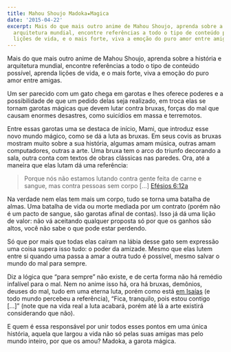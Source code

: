 ```yaml
---
title: Mahou Shoujo Madoka★Magica
date: '2015-04-22'
excerpt: Mais do que mais outro anime de Mahou Shoujo, aprenda sobre a história e 
  arquitetura mundial, encontre referências a todo o tipo de conteúdo possível, aprenda
  lições de vida, e o mais forte, viva a emoção do puro amor entre amigas.
---
```




Mais do que mais outro anime de Mahou Shoujo, aprenda sobre a história
e  arquitetura mundial, encontre referências a todo o tipo de conteúdo
possível, aprenda lições de vida, e o mais forte, viva a emoção do puro
amor entre amigas.

Um ser parecido com um gato chega em garotas e lhes oferece poderes e a
possibilidade de que um pedido delas seja realizado, em troca elas se
tornam garotas mágicas que devem lutar contra bruxas, forças do mal que
causam enormes desastres, como suicídios em massa e terremotos.

Entre essas garotas uma se destaca de início, Mami, que introduz esse
novo mundo mágico, como se dá a luta as bruxas. Em seus covis as bruxas
mostram muito sobre a sua história, algumas amam música, outras amam
computadores, outras a arte. Uma bruxa tem o arco do triunfo decorando a
sala, outra conta com textos de obras clássicas nas paredes. Ora, até a
maneira que elas lutam dá uma referência:

> Porque nós não estamos lutando contra gente feita de carne e sangue,
> mas contra pessoas sem corpo \[…\]
> [Efésios 6:12a](https://adorai.tk/ef6:12-viva)

Na verdade nem elas tem mais um corpo, tudo se torna uma batalha de
almas. Uma batalha de vida ou morte mediada por um contrato (porém não é
um pacto de sangue, são garotas afinal de contas). Isso já dá uma lição
de valor: não vá aceitando qualquer proposta só por que os ganhos são
altos, você não sabe o que pode estar perdendo.

Só que por mais que todas elas caíram na lábia desse gato sem expressão
uma coisa supera isso tudo: o poder da amizade. Mesmo que elas lutem
entre si quando uma passa a amar a outra tudo é possível, mesmo salvar o
mundo do mal para sempre.

Diz a lógica que “para sempre” não existe, e de certa forma não há
remédio infalível para o mal. Nem no anime isso há, ora há bruxas,
demônios, deuses do mal, tudo em uma eterna luta, porém como está [em
Isaías](https://adorai.tk/is43:5-vc) (e todo mundo percebeu a
referência), “Fica, tranquilo, pois estou contigo \[…\]” (note que na
vida real a luta acabará, porém até lá a arte existirá considerando que
não).

E quem é essa responsável por unir todos esses pontos em uma única
história, aquela que largou a vida não só pelas suas amigas mas pelo
mundo inteiro, por que os amou? Madoka, a garota mágica.

